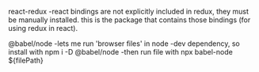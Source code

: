 react-redux
  -react bindings are not explicitly included in redux, they must be manually  installed. this is the package that contains those bindings (for using    redux in react).

@babel/node
  -lets me run 'browser files' in node
  -dev dependency, so install with npm i -D @babel/node
  -then run file with npx babel-node ${filePath}
